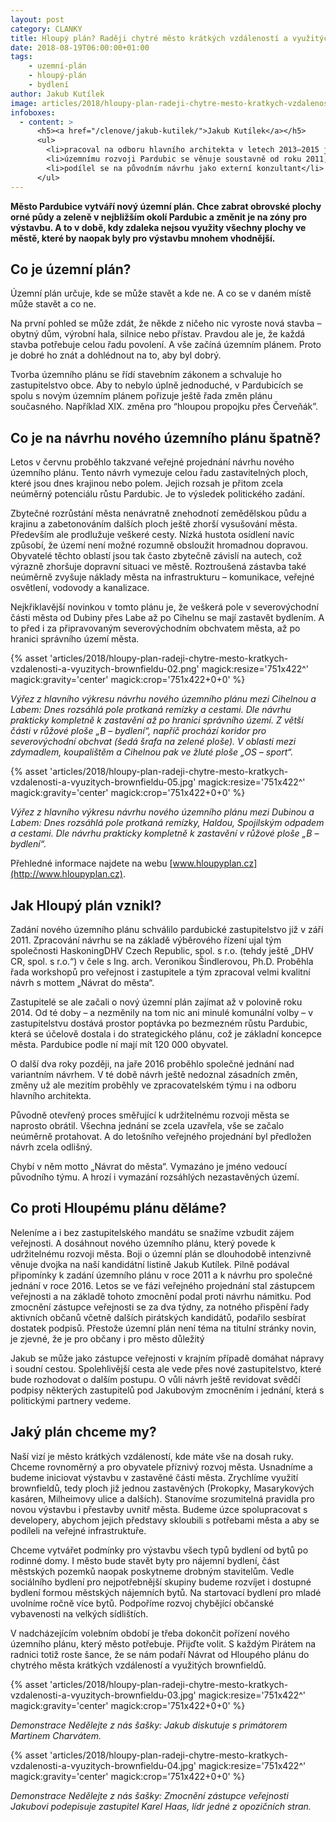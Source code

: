 ```yaml
---
layout: post
category: CLANKY
title: Hloupý plán? Raději chytré město krátkých vzdáleností a využitých brownfieldů
date: 2018-08-19T06:00:00+01:00
tags:
    - uzemní-plán
    - hloupý-plán
    - bydlení
author: Jakub Kutílek
image: articles/2018/hloupy-plan-radeji-chytre-mesto-kratkych-vzdalenosti-a-vyuzitych-brownfieldu-01.jpg
infoboxes:
  - content: >
      <h5><a href="/clenove/jakub-kutilek/">Jakub Kutílek</a></h5>
      <ul>
        <li>pracoval na odboru hlavního architekta v letech 2013–2015 jako koncepční specialista na dopravu</li>
        <li>územnímu rozvoji Pardubic se věnuje soustavně od roku 2011, sleduje a účastní se procesu pořizování nového územního plánu i změn toho současného</li>
        <li>podílel se na původním návrhu jako externí konzultant</li>
      </ul>
---
```


**Město Pardubice vytváří nový územní plán. Chce zabrat obrovské plochy orné
půdy a zeleně v nejbližším okolí Pardubic a změnit je na zóny pro výstavbu. A to
v době, kdy zdaleka nejsou využity všechny plochy ve městě, které by naopak byly
pro výstavbu mnohem vhodnější.**

## Co je územní plán?

Územní plán určuje, kde se může stavět a kde ne. A co se v daném místě může
stavět a co ne.

Na první pohled se může zdát, že někde z ničeho nic vyroste nová stavba – obytný
dům, výrobní hala, silnice nebo přístav. Pravdou ale je, že každá stavba
potřebuje celou řadu povolení. A vše začíná územním plánem. Proto je dobré ho
znát a dohlédnout na to, aby byl dobrý.

Tvorba územního plánu se řídí stavebním zákonem a schvaluje ho zastupitelstvo
obce. Aby to nebylo úplně jednoduché, v Pardubicích se spolu s novým územním
plánem pořizuje ještě řada změn plánu současného. Například XIX. změna pro
“hloupou propojku přes Červeňák”.

## Co je na návrhu nového územního plánu špatně?

Letos v červnu proběhlo takzvané veřejné projednání návrhu nového územního
plánu. Tento návrh vymezuje celou řadu zastavitelných ploch, které jsou dnes
krajinou nebo polem. Jejich rozsah je přitom zcela neúměrný potenciálu růstu
Pardubic. Je to výsledek politického zadání.

Zbytečné rozrůstání města nenávratně znehodnotí zemědělskou půdu a krajinu a
zabetonováním dalších ploch ještě zhorší vysušování města. Především ale
prodlužuje veškeré cesty. Nízká hustota osídlení navíc způsobí, že území není
možné rozumně obsloužit hromadnou dopravou. Obyvatelé těchto oblastí jsou tak
často zbytečně závislí na autech, což výrazně zhoršuje dopravní situaci ve
městě. Roztroušená zástavba také neúměrně zvyšuje náklady města na
infrastrukturu – komunikace, veřejné osvětlení, vodovody a kanalizace.

Nejkřiklavější novinkou v tomto plánu je, že veškerá pole v severovýchodní části
města od Dubiny přes Labe až po Cihelnu se mají zastavět bydlením. A to před i
za připravovaným severovýchodním obchvatem města, až po hranici správního území
města.

{% asset 'articles/2018/hloupy-plan-radeji-chytre-mesto-kratkych-vzdalenosti-a-vyuzitych-brownfieldu-02.png' magick:resize='751x422^' magick:gravity='center' magick:crop='751x422+0+0' %}

*Výřez z hlavního výkresu návrhu nového územního plánu mezi Cihelnou a Labem:
Dnes rozsáhlá pole protkaná remízky a cestami. Dle návrhu prakticky kompletně k zastavění až po hranici správního území.
Z větší části v růžové ploše „B – bydlení“, napříč prochází koridor pro severovýchodní obchvat (šedá šrafa na zelené ploše). V oblasti mezi zdymadlem, koupalištěm a Cihelnou pak ve žluté ploše „OS – sport“.*

{% asset 'articles/2018/hloupy-plan-radeji-chytre-mesto-kratkych-vzdalenosti-a-vyuzitych-brownfieldu-05.jpg' magick:resize='751x422^' magick:gravity='center' magick:crop='751x422+0+0' %}

*Výřez z hlavního výkresu návrhu nového územního plánu mezi Dubinou a Labem:
Dnes rozsáhlá pole protkaná remízky, Haldou, Spojilským odpadem a cestami.
Dle návrhu prakticky kompletně k zastavění v růžové ploše „B – bydlení“.*


Přehledné informace najdete na webu [www.hloupyplan.cz](http://www.hloupyplan.cz).

## Jak Hloupý plán vznikl?

Zadání nového územního plánu schválilo pardubické zastupitelstvo již v září 2011.
Zpracování návrhu se na základě výběrového řízení ujal tým společnosti
HaskoningDHV Czech Republic, spol. s r.o. (tehdy ještě „DHV CR, spol. s r.o.“) v
čele s Ing. arch. Veronikou Šindlerovou, Ph.D. Proběhla řada workshopů pro
veřejnost i zastupitele a tým zpracoval velmi kvalitní návrh s mottem „Návrat do
města“.

Zastupitelé se ale začali o nový územní plán zajímat až v polovině roku 2014. Od
té doby – a nezměnily na tom nic ani minulé komunální volby – v zastupitelstvu
dostává prostor poptávka po bezmezném růstu Pardubic, která se účelově dostala i
do strategického plánu, což je základní koncepce města. Pardubice podle ní mají
mít 120 000 obyvatel.

O další dva roky později, na jaře 2016 proběhlo společné jednání nad variantním
návrhem. V té době návrh ještě nedoznal zásadních změn, změny už ale mezitím
proběhly ve zpracovatelském týmu i na odboru hlavního architekta.

Původně otevřený proces směřující k udržitelnému rozvoji města se naprosto
obrátil. Všechna jednání se zcela uzavřela, vše se začalo neúměrně protahovat. A
do letošního veřejného projednání byl předložen návrh zcela odlišný.

Chybí v něm motto „Návrat do města“. Vymazáno je jméno vedoucí původního týmu. A
hrozí i vymazání rozsáhlých nezastavěných území.


## Co proti Hloupému plánu děláme?

Neleníme a i bez zastupitelského mandátu se snažíme vzbudit zájem
veřejnosti. A dosáhnout nového územního plánu, který povede k udržitelnému
rozvoji města. Boji o územní plán se dlouhodobě intenzivně věnuje dvojka na
naší kandidátní listině Jakub Kutílek. Pilně podával připomínky k zadání
územního plánu v roce 2011 a k návrhu pro společné jednání v roce 2016.
Letos se ve fázi veřejného projednání stal zástupcem veřejnosti a na
základě tohoto zmocnění podal proti návrhu námitku. Pod zmocnění zástupce
veřejnosti se za dva týdny, za notného přispění řady aktivních občanů včetně
dalších pirátských kandidátů, podařilo sesbírat dostatek podpisů. Přestože
územní plán není téma na titulní stránky novin, je zjevné, že je pro občany i
pro město důležitý

Jakub se může jako zástupce veřejnosti v krajním případě domáhat nápravy i
soudní cestou. Spolehlivější cesta ale vede přes nové zastupitelstvo, které bude
rozhodovat o dalším postupu. O vůli návrh ještě revidovat svědčí podpisy
některých zastupitelů pod Jakubovým zmocněním i jednání, která s politickými
partnery vedeme.

## Jaký plán chceme my?

Naší vizí je město krátkých vzdáleností, kde máte vše na dosah ruky. Chceme
rovnoměrný a pro obyvatele příznivý rozvoj města. Usnadníme a budeme iniciovat
výstavbu v zastavěné části města. Zrychlíme využití brownfieldů, tedy ploch již
jednou zastavěných (Prokopky, Masarykových kasáren, Milheimovy ulice a dalších).
Stanovíme srozumitelná pravidla pro novou výstavbu i přestavby uvnitř města.
Budeme úzce spolupracovat s developery, abychom jejich představy skloubili s
potřebami města a aby se podíleli na veřejné infrastruktuře.

Chceme vytvářet podmínky pro výstavbu všech typů bydlení od bytů po rodinné
domy. I město bude stavět byty pro nájemní bydlení, část městských pozemků
naopak poskytneme drobným stavitelům. Vedle sociálního bydlení pro
nejpotřebnější skupiny budeme rozvíjet i dostupné bydlení formou městských
nájemních bytů. Na startovací bydlení pro mladé uvolníme ročně více bytů.
Podpoříme rozvoj chybějící občanské vybavenosti na velkých sídlištích.

V nadcházejícím volebním období je třeba dokončit pořízení nového územního
plánu, který město potřebuje. Přijďte volit. S každým Pirátem na radnici totiž
roste šance, že se nám podaří Návrat od Hloupého plánu do chytrého města
krátkých vzdáleností a využitých brownfieldů.

{% asset 'articles/2018/hloupy-plan-radeji-chytre-mesto-kratkych-vzdalenosti-a-vyuzitych-brownfieldu-03.jpg' magick:resize='751x422^' magick:gravity='center' magick:crop='751x422+0+0' %}

*Demonstrace Nedělejte z nás šašky: Jakub diskutuje s primátorem Martinem Charvátem.*

{% asset 'articles/2018/hloupy-plan-radeji-chytre-mesto-kratkych-vzdalenosti-a-vyuzitych-brownfieldu-04.jpg' magick:resize='751x422^' magick:gravity='center' magick:crop='751x422+0+0' %}

*Demonstrace Nedělejte z nás šašky: Zmocnění zástupce veřejnosti Jakubovi podepisuje zastupitel Karel Haas, lídr jedné z opozičních stran.*
